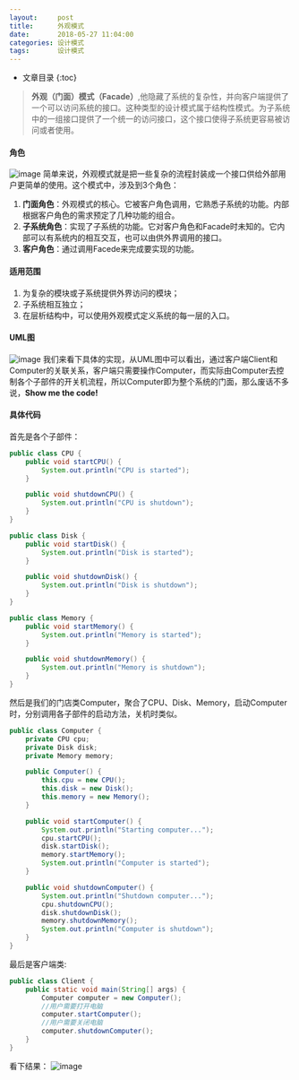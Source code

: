 ```yaml
---
layout:     post
title:      外观模式
date:       2018-05-27 11:04:00
categories: 设计模式
tags:       设计模式
---
```


* 文章目录
{:toc}

> **外观（门面）模式（Facade）**,他隐藏了系统的复杂性，并向客户端提供了一个可以访问系统的接口。这种类型的设计模式属于结构性模式。为子系统中的一组接口提供了一个统一的访问接口，这个接口使得子系统更容易被访问或者使用。 



#### 角色
![image](http://oc26wuqdw.bkt.clouddn.com/2018/5/pattern/facade/facade_structure.png)
简单来说，外观模式就是把一些复杂的流程封装成一个接口供给外部用户更简单的使用。这个模式中，涉及到3个角色：
1. **门面角色**：外观模式的核心。它被客户角色调用，它熟悉子系统的功能。内部根据客户角色的需求预定了几种功能的组合。
2. **子系统角色**：实现了子系统的功能。它对客户角色和Facade时未知的。它内部可以有系统内的相互交互，也可以由供外界调用的接口。
3. **客户角色**：通过调用Facede来完成要实现的功能。

#### 适用范围
1. 为复杂的模块或子系统提供外界访问的模块；
2. 子系统相互独立；
3. 在层析结构中，可以使用外观模式定义系统的每一层的入口。
　　
#### UML图
![image](http://oc26wuqdw.bkt.clouddn.com/2018/5/pattern/facade/facade_uml.png)
我们来看下具体的实现，从UML图中可以看出，通过客户端Client和Computer的关联关系，客户端只需要操作Computer，而实际由Computer去控制各个子部件的开关机流程，所以Computer即为整个系统的门面，那么废话不多说，**Show me the code!**

#### 具体代码
首先是各个子部件：

```java
public class CPU {
    public void startCPU() {
        System.out.println("CPU is started");
    }

    public void shutdownCPU() {
        System.out.println("CPU is shutdown");
    }
}

public class Disk {
    public void startDisk() {
        System.out.println("Disk is started");
    }

    public void shutdownDisk() {
        System.out.println("Disk is shutdown");
    }
}

public class Memory {
    public void startMemory() {
        System.out.println("Memory is started");
    }

    public void shutdownMemory() {
        System.out.println("Memory is shutdown");
    }
}
```

然后是我们的门店类Computer，聚合了CPU、Disk、Memory，启动Computer时，分别调用各子部件的启动方法，关机时类似。

```java
public class Computer {
    private CPU cpu;
    private Disk disk;
    private Memory memory;

    public Computer() {
        this.cpu = new CPU();
        this.disk = new Disk();
        this.memory = new Memory();
    }

    public void startComputer() {
        System.out.println("Starting computer...");
        cpu.startCPU();
        disk.startDisk();
        memory.startMemory();
        System.out.println("Computer is started");
    }

    public void shutdownComputer() {
        System.out.println("Shutdown computer...");
        cpu.shutdownCPU();
        disk.shutdownDisk();
        memory.shutdownMemory();
        System.out.println("Computer is shutdown");
    }
}
```

最后是客户端类:
```java
public class Client {
    public static void main(String[] args) {
        Computer computer = new Computer();
        //用户需要打开电脑
        computer.startComputer();
        //用户需要关闭电脑
        computer.shutdownComputer();
    }
}
```

看下结果：
![image](http://oc26wuqdw.bkt.clouddn.com/2018/5/pattern/facade/facade_result.png)
